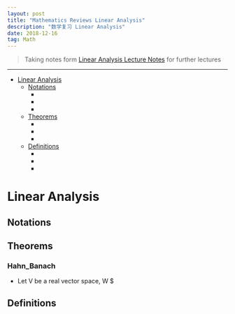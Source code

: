 ```yaml
---
layout: post
title: "Mathematics Reviews Linear Analysis"
description: "数学复习 Linear Analysis"
date: 2018-12-16
tag: Math
---
```

[Linear Analysis Lecture Notes]:<http://www.statslab.cam.ac.uk/~rb812/teaching/la2017/notes.pdf> "Linear Analysis Lecture Nites"


> Taking notes form [Linear Analysis Lecture Notes] for further lectures  

**********

<!-- TOC -->
- [Linear Analysis](#linear-analysis)
	- [Notations](#Notations)
		- [](#)
		- [](#)
		- [](#)
	- [Theorems](#Theorems)
		- [](#)
		- [](#)
		- [](#)
	- [Definitions](#Definitions)
		- [](#)
		- [](#)
		- [](#)
<!-- /TOC -->


# Linear Analysis  

## Notations  


## Theorems  

### Hahn_Banach  

* Let V be a real vector space, W $ 

## Definitions  


